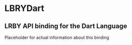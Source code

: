 # LBRYDart
## LRBY API binding for the Dart Language

Placeholder for actual information about this binding